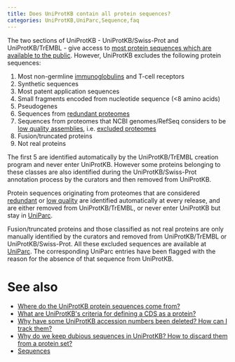 ```yaml
---
title: Does UniProtKB contain all protein sequences?
categories: UniProtKB,UniParc,Sequence,faq
---
```


The two sections of UniProtKB - UniProtKB/Swiss-Prot and UniProtKB/TrEMBL - give access to [most protein sequences which are available to the public](https://www.uniprot.org/help/sequence%5Forigin). However, UniProtKB excludes the following protein sequences:

1.  Most non-germline [immunoglobulins](https://www.uniprot.org/help/immunoglobulins) and T-cell receptors
2.  Synthetic sequences
3.  Most patent application sequences
4.  Small fragments encoded from nucleotide sequence (&lt;8 amino acids)
5.  Pseudogenes
6.  Sequences from [redundant proteomes](https://www.uniprot.org/help/proteome%5Fredundancy)
7.  Sequences from proteomes that NCBI genomes/RefSeq considers to be [low quality assemblies](https://www.ncbi.nlm.nih.gov/assembly/help/anomnotrefseq/), i.e. [excluded proteomes](https://www.uniprot.org/help/proteome%5Fexclusion%5Freasons)
8.  Fusion/truncated proteins
9.  Not real proteins

The first 5 are identified automatically by the UniProtKB/TrEMBL creation program and never enter UniProtKB. However some proteins belonging to these classes are also identified during the UniProtKB/Swiss-Prot annotation process by the curators and then removed from UniProtKB.

Protein sequences originating from proteomes that are considered [redundant](https://www.uniprot.org/help/proteome%5Fredundancy) or [low quality](https://www.ncbi.nlm.nih.gov/assembly/help/anomnotrefseq/) are identified automatically at every release, and are either removed from UniProtKB/TrEMBL, or never enter UniProtKB but stay in [UniParc](https://www.uniprot.org/help/uniparc).

Fusion/truncated proteins and those classified as not real proteins are only manually identified by the curators and removed from UniProtKB/TrEMBL or UniProtKB/Swiss-Prot. All these excluded sequences are available at [UniParc](https://www.uniprot.org/help/uniparc). The corresponding UniParc entries have been flagged with the reason for the absence of that sequence from UniProtKB.

# See also

-   [Where do the UniProtKB protein sequences come from?](https://www.uniprot.org/help/sequence%5Forigin)
-   [What are UniProtKB's criteria for defining a CDS as a protein?](https://www.uniprot.org/help/cds%5Fprotein%5Fdefinition)
-   [Why have some UniProtKB accession numbers been deleted? How can I track them?](https://www.uniprot.org/help/deleted%5Faccessions)
-   [Why do we keep dubious sequences in UniProtKB? How to discard them from a protein set?](https://www.uniprot.org/help/dubious%5Fsequences)
-   [Sequences](https://www.uniprot.org/help/sequences)
